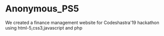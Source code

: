 # Anonymous_PS5
We created a finance management website for Codeshastra'19 hackathon using html-5,css3,javascript and php
